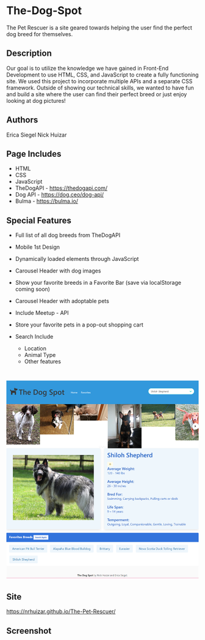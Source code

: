 # The-Dog-Spot

The Pet Rescuer is a site geared towards helping the user find the perfect dog breed for themselves.

## Description

Our goal is to utilize the knowledge we have gained in Front-End Development to use HTML, CSS, and JavaScript to create a fully functioning site.  We used this project to incorporate multiple APIs and a separate CSS framework.  Outside of showing our technical skills, we wanted to have fun and build a site where the user can find their perfect breed or just enjoy looking at dog pictures!

## Authors

Erica Siegel
Nick Huizar

## Page Includes

- HTML
- CSS
- JavaScript
- TheDogAPI - https://thedogapi.com/
- Dog API - https://dog.ceo/dog-api/
- Bulma - https://bulma.io/

## Special Features

- Full list of all dog breeds from TheDogAPI
- Mobile 1st Design
- Dynamically loaded elements through JavaScript
- Carousel Header with dog images
- Show your favorite breeds in a Favorite Bar (save via localStorage coming soon)

- Carousel Header with adoptable pets
- Include Meetup - API
- Store your favorite pets in a pop-out shopping cart
- Search Include
  - Location
  - Animal Type
  - Other features


 ![The Dog Spot](./assets/images/ScreenShot.png?raw=true)
=======
  
 ## Site
 
 https://nrhuizar.github.io/The-Pet-Rescuer/
 
 ## Screenshot
 

